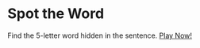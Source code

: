 # Spot the Word

Find the 5-letter word hidden in the sentence.
[Play Now!](https://jimkemper.site/spottheword/)
